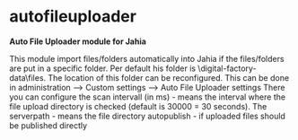 # autofileuploader

**Auto File Uploader module for Jahia**

This module import files/folders automatically into Jahia if the files/folders are put in a specific folder.
Per default his folder is \digital-factory-data\files.
The location of this folder can be reconfigured. This can be done in administration --> Custom settings --> Auto File Uploader settings
There you can configure the scan intervall (in ms) - means the interval where the file upload directory is checked (default is 30000 = 30 seconds).
The serverpath - means the file directory
autopublish - if uploaded files should be published directly